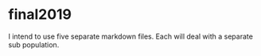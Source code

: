 # final2019
I intend to use five separate markdown files.  Each will deal with a separate sub population.
